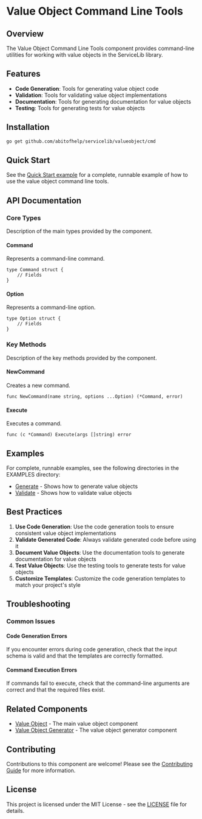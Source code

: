 # Value Object Command Line Tools

## Overview

The Value Object Command Line Tools component provides command-line utilities for working with value objects in the ServiceLib library.

## Features

- **Code Generation**: Tools for generating value object code
- **Validation**: Tools for validating value object implementations
- **Documentation**: Tools for generating documentation for value objects
- **Testing**: Tools for generating tests for value objects

## Installation

```bash
go get github.com/abitofhelp/servicelib/valueobject/cmd
```

## Quick Start

See the [Quick Start example](../../EXAMPLES/valueobject/cmd/README.md) for a complete, runnable example of how to use the value object command line tools.

## API Documentation

### Core Types

Description of the main types provided by the component.

#### Command

Represents a command-line command.

```
type Command struct {
    // Fields
}
```

#### Option

Represents a command-line option.

```
type Option struct {
    // Fields
}
```

### Key Methods

Description of the key methods provided by the component.

#### NewCommand

Creates a new command.

```
func NewCommand(name string, options ...Option) (*Command, error)
```

#### Execute

Executes a command.

```
func (c *Command) Execute(args []string) error
```

## Examples

For complete, runnable examples, see the following directories in the EXAMPLES directory:

- [Generate](../../EXAMPLES/valueobject/cmd/generate/README.md) - Shows how to generate value objects
- [Validate](../../EXAMPLES/valueobject/cmd/validate/README.md) - Shows how to validate value objects

## Best Practices

1. **Use Code Generation**: Use the code generation tools to ensure consistent value object implementations
2. **Validate Generated Code**: Always validate generated code before using it
3. **Document Value Objects**: Use the documentation tools to generate documentation for value objects
4. **Test Value Objects**: Use the testing tools to generate tests for value objects
5. **Customize Templates**: Customize the code generation templates to match your project's style

## Troubleshooting

### Common Issues

#### Code Generation Errors

If you encounter errors during code generation, check that the input schema is valid and that the templates are correctly formatted.

#### Command Execution Errors

If commands fail to execute, check that the command-line arguments are correct and that the required files exist.

## Related Components

- [Value Object](../README.md) - The main value object component
- [Value Object Generator](../generator/README.md) - The value object generator component

## Contributing

Contributions to this component are welcome! Please see the [Contributing Guide](../../CONTRIBUTING.md) for more information.

## License

This project is licensed under the MIT License - see the [LICENSE](../../LICENSE) file for details.